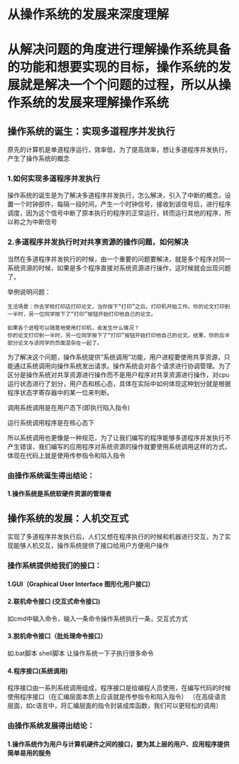 # 从操作系统的发展来深度理解

# 从解决问题的角度进行理解操作系统具备的功能和想要实现的目标，操作系统的发展就是解决一个个问题的过程，所以从操作系统的发展来理解操作系统



## 操作系统的诞生：实现多道程序并发执行

原先的计算机是单道程序运行，效率低，为了提高效率，想让多道程序并发执行，产生了操作系统的概念

### 1.如何实现多道程序并发执行

操作系统的诞生是为了解决多道程序并发执行，怎么解决，引入了中断的概念，设置一个时钟部件，每隔一段时间，产生一个时钟信号，接收到该信号后，进行程序调度，因为这个信号中断了原本执行的程序的正常运行，转而运行其他的程序，所以称之为中断信号



### 2.多道程序并发执行时对共享资源的操作问题，如何解决

当然在多道程序并发执行的时候，由一个重要的问题要解决，就是多个程序对同一系统资源的时候，如果是多个程序直接对系统资源进行操作，这时候就会出现问题了。

举例说明问题：

```
生活场景：你去学校打印店打印论文，当你按下“打印”之后，打印机开始工作。你的论文打印到一半时，另一位同学按下了“打印”按钮开始打印他自己的论文。

如果各个进程可以随意地使用打印机，会发生什么情况？
你的论文打印到一半时，另一位同学按下了“打印”按钮开始打印他自己的论文。结果，你的后半部分论文与该同学的页面混杂在一起了。
```

为了解决这个问题，操作系统提供“系统调用”功能，用户进程要使用共享资源，只能通过系统调用向操作系统发出请求。操作系统会对各个请求进行协调管理。为了区分是操作系统对共享资源进行操作而不是用户程序对共享资源进行操作，对cpu运行状态进行了划分，用户态和核心态，具体在实际中如何体现这种划分就是根据程序状态字寄存器中的某一位来判断。

调用系统调用是在用户态下(即执行陷入指令)

运行系统调用程序是在核心态下



所以系统调用也更像是一种规范，为了让我们编写的程序能够多道程序并发执行不产生错误，我们编写的应用程序对系统资源的操作就要使用系统调用这样的方式，体现在代码上就是使用传参指令和陷入指令



### 由操作系统诞生得出结论：

#### 1.操作系统是系统软硬件资源的管理者

#### 

## 操作系统的发展：人机交互式

实现了多道程序并发执行后，人们又想在程序执行的时候和机器进行交互，为了实现能够人机交互，操作系统提供了接口给用户方便用户操作

### 操作系统提供给我们的接口：

#### 1.GUI（Graphical User Interface 图形化用户接口）

#### 2.联机命令接口 (交互式命令接口)

如cmd中输入命令，输入一条命令操作系统执行一条，交互式方式

#### 3.脱机命令接口（批处理命令接口）

如.bat脚本 shell脚本  让操作系统一下子执行很多命令 

#### 4.程序接口(系统调用)

程序接口由一系列系统调用组成，程序接口是给编程人员使用，在编写代码的时候使用程序接口（在汇编层面本质上应该就是传参指令和陷入指令） （在高级语言层面，如c语言中，将汇编层面的指令封装成库函数，我们可以更轻松的调用）





### 由操作系统发展得出结论：

#### 1.操作系统作为用户与计算机硬件之间的接口，要为其上层的用户、应用程序提供简单易用的服务